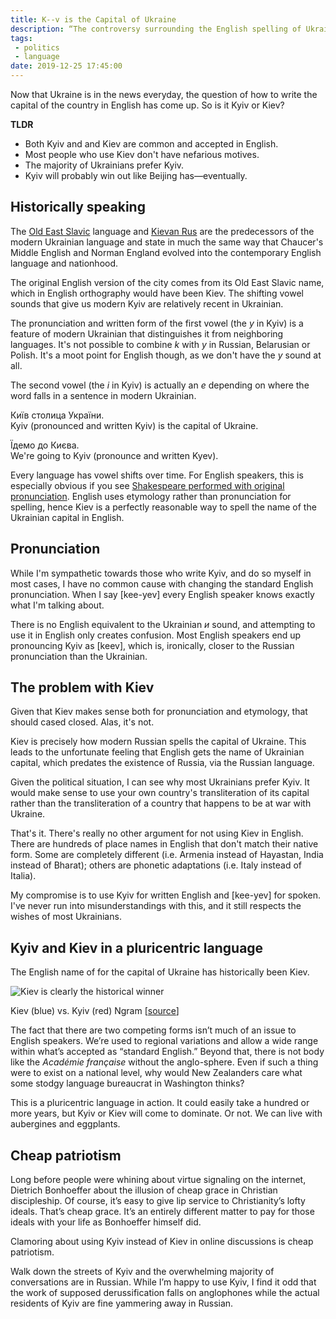 ```yaml
---
title: K--v is the Capital of Ukraine
description: “The controversy surrounding the English spelling of Ukraine’s capital is artificial. Both ways are fine. Let’s stop with patriotic virtue signaling.”   
tags: 
 - politics
 - language
date: 2019-12-25 17:45:00
--- 
```


Now that Ukraine is in the news everyday, the question of how to write the capital of the country in English has come up. So is it Kyiv or Kiev? 

<aside> 
<p><strong>TLDR</strong></p>
<ul>
<li>Both Kyiv and and Kiev are common and accepted in English.</li>
<li>Most people who use Kiev don't have nefarious motives.</li>
<li>The majority of Ukrainians prefer Kyiv.</li>
<li>Kyiv will probably win out like Beijing has—eventually.</li> 
</ul>
</aside>

## Historically speaking

The [Old East Slavic](https://en.wikipedia.org/wiki/Old_East_Slavic) language and [Kievan Rus](https://en.wikipedia.org/wiki/Kievan_Rus%27) are the predecessors of the modern Ukrainian language and state in much the same way that Chaucer's Middle English and Norman England evolved into the contemporary English language and nationhood. 

The original English version of the city comes from its Old East Slavic name, which in English orthography would have been Kiev. The shifting vowel sounds that give us modern Kyiv are relatively recent in Ukrainian. 

The pronunciation and written form of the first vowel (the *y* in Kyiv) is a feature of modern Ukrainian that distinguishes it  from neighboring languages. It's not possible to combine *k* with *y* in Russian, Belarusian or Polish. It's a moot point for English though, as we don't have the *y* sound at all. 

The second vowel (the *i* in Kyiv) is actually an *e* depending on where the word falls in a sentence in modern Ukrainian. 

Київ столица України.<br>
Kyiv (pronounced and written Kyiv) is the capital of Ukraine. 

Їдемо до Києва.<br>
We're going to Kyiv (pronounce and written Kyev). 

Every language has vowel shifts over time. For English speakers, this is especially obvious if you see [Shakespeare performed with original pronunciation](https://en.wikipedia.org/wiki/Shakespeare_in_Original_Pronunciation). English uses etymology rather than pronunciation for spelling, hence Kiev is a perfectly reasonable way to spell the name of the Ukrainian capital in English. 

## Pronunciation 

While I'm sympathetic towards those who write Kyiv, and do so myself in most cases, I have no common cause with changing the standard English pronunciation. When I say [kee-yev] every English speaker knows exactly what I'm talking about. 

There is no English equivalent to the Ukrainian *и* sound, and attempting to use it in English only creates confusion. Most English speakers end up pronouncing Kyiv as [keev], which is, ironically, closer to the Russian pronunciation than the Ukrainian.

## The problem with Kiev

Given that Kiev makes sense both for pronunciation and etymology, that should cased closed. Alas, it's not. 

Kiev is precisely how modern Russian spells the capital of Ukraine. This leads to the unfortunate feeling that English gets the name of Ukrainian capital, which predates the existence of Russia, via the Russian language. 

Given the political situation, I can see why most Ukrainians prefer Kyiv. It would make sense to use your own country's transliteration of its capital rather than the transliteration of a country that happens to be at war with Ukraine. 

That's it. There's really no other argument for not using Kiev in English. There are hundreds of place names in English that don't match their native form. Some are completely different (i.e. Armenia instead of Hayastan, India instead of Bharat); others are phonetic adaptations (i.e. Italy instead of Italia). 

My compromise is to use Kyiv for written English and [kee-yev] for spoken. I've never run into misunderstandings with this, and it still respects the wishes of most Ukrainians. 

## Kyiv and Kiev in a pluricentric language 

The English name of for the capital of Ukraine has historically been Kiev.  

![Kiev is clearly the historical winner](/static/posts/kyiv-kiev-ngrams.png "Ngrams") 
<p class="caption">Kiev (blue) vs. Kyiv (red) Ngram [<a href="https://books.google.com/ngrams/graph?content=Kiev%2C+Kyiv&year_start=1800&year_end=2000&corpus=15&smoothing=3&share=&direct_url=t1%3B%2CKiev%3B%2Cc0%3B.t1%3B%2CKyiv%3B%2Cc0#t1%3B%2CKiev%3B%2Cc0%3B.t1%3B%2CKyiv%3B%2Cc0" title="Google Ngrams">source</a>]</p>

The fact that there are two competing forms isn’t much of an issue to English speakers. We’re used to regional variations and allow a wide range within what’s accepted as “standard English.” Beyond that, there is not body like the *Académie française* without the anglo-sphere. Even if such a thing were to exist on a national level, why would New Zealanders care what some stodgy language bureaucrat in Washington thinks? 

This is a pluricentric language in action. It could easily take a hundred or more years, but Kyiv or Kiev will come to dominate. Or not. We can live with aubergines and eggplants.

## Cheap patriotism 

Long before people were whining about virtue signaling on the internet, Dietrich Bonhoeffer about the illusion of cheap grace in Christian discipleship. Of course, it’s easy to give lip service to Christianity’s lofty ideals. That’s cheap grace. It’s an entirely different matter to pay for those ideals with your life as Bonhoeffer himself did. 

Clamoring about using Kyiv instead of Kiev in online discussions is cheap patriotism. 

Walk down the streets of Kyiv and the overwhelming majority of conversations are in Russian. While I’m happy to use Kyiv, I find it odd that the work of supposed derussification falls on anglophones while the actual residents of Kyiv are fine yammering away in Russian. 